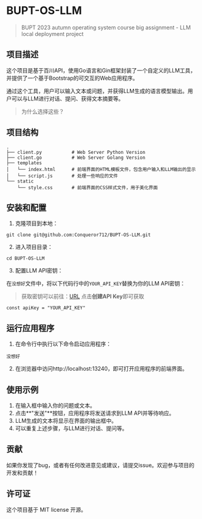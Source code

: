 # BUPT-OS-LLM
> BUPT 2023 autumn operating system course big assignment - LLM local deployment project
>

## 项目描述

这个项目是基于百川API，使用Go语言和Gin框架封装了一个自定义的LLM工具，并提供了一个基于Bootstrap的可交互的Web应用程序。

通过这个工具，用户可以输入文本或问题，并获得LLM生成的语言模型输出。用户可以与LLM进行对话、提问、获得文本摘要等。

> 为什么选择这些？

## 项目结构

```
.
├── client.py		    # Web Server Python Version 
├── client.go		    # Web Server Golang Version
├── templates
│   └── index.html		# 前端界面的HTML模板文件，包含用户输入和LLM输出的显示
│   └── script.js		# 处理一些响应的文件
└── static
    └── style.css		# 前端界面的CSS样式文件，用于美化界面
```

## 安装和配置

1. 克隆项目到本地：

```
git clone git@github.com:Conqueror712/BUPT-OS-LLM.git
```

2. 进入项目目录：

```
cd BUPT-OS-LLM
```

3. 配置LLM API密钥：

在`没想好`文件中，将以下代码行中的`YOUR_API_KEY`替换为你的LLM API密钥：

> 获取密钥可以前往：[URL](https://platform.baichuan-ai.com/console/apikey)  点击**创建API Key**即可获取
> 

```
const apiKey = "YOUR_API_KEY"
```

## 运行应用程序

1. 在命令行中执行以下命令启动应用程序：

```
没想好
```

2. 在浏览器中访问http://localhost:13240，即可打开应用程序的前端界面。

## 使用示例

1. 在输入框中输入你的问题或文本。
2. 点击**"发送"**按钮，应用程序将发送请求到LLM API并等待响应。
3. LLM生成的文本将显示在界面的输出框中。
4. 可以重复上述步骤，与LLM进行对话、提问等。

## 贡献

如果你发现了bug，或者有任何改进意见或建议，请提交issue。欢迎参与项目的开发和贡献！

## 许可证

这个项目基于 MIT license 开源。
